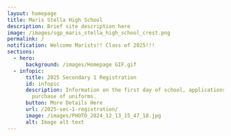 ```yaml
---
layout: homepage
title: Maris Stella High School
description: Brief site description here
image: /images/sgp_maris_stella_high_school_crest.png
permalink: /
notification: Welcome Marists!! Class of 2025!!!
sections:
  - hero:
      background: /images/Homepage GIF.gif
  - infopic:
      title: 2025 Secondary 1 Registration
      id: infopic
      description: Information on the first day of school, applications, booklist and
        purchase of uniforms.
      button: More Details Here
      url: /2025-sec-1-registration/
      image: /images/PHOTO_2024_12_13_15_47_18.jpg
      alt: Image alt text
---
```

